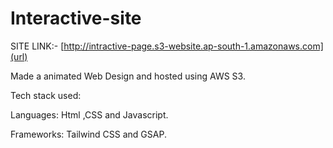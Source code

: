 # Interactive-site
SITE LINK:- [http://intractive-page.s3-website.ap-south-1.amazonaws.com](url)

Made a animated Web Design and hosted using AWS S3.

Tech stack used:
  
  Languages: Html ,CSS and Javascript.
  
  Frameworks: Tailwind CSS and GSAP.
